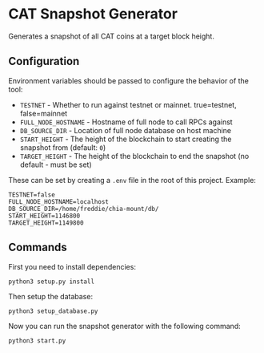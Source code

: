 # CAT Snapshot Generator

Generates a snapshot of all CAT coins at a target block height.

## Configuration

Environment variables should be passed to configure the behavior of the tool:

* `TESTNET` - Whether to run against testnet or mainnet. true=testnet, false=mainnet
* `FULL_NODE_HOSTNAME` - Hostname of full node to call RPCs against
* `DB_SOURCE_DIR` - Location of full node database on host machine
* `START_HEIGHT` - The height of the blockchain to start creating the snapshot from (default: `0`)
* `TARGET_HEIGHT` - The height of the blockchain to end the snapshot (no default - must be set)

These can be set by creating a `.env` file in the root of this project. Example:

```
TESTNET=false
FULL_NODE_HOSTNAME=localhost
DB_SOURCE_DIR=/home/freddie/chia-mount/db/
START_HEIGHT=1146800
TARGET_HEIGHT=1149800
```

## Commands

First you need to install dependencies:

```
python3 setup.py install
```

Then setup the database:

```
python3 setup_database.py 
```

Now you can run the snapshot generator with the following command:

```bash
python3 start.py 
```
